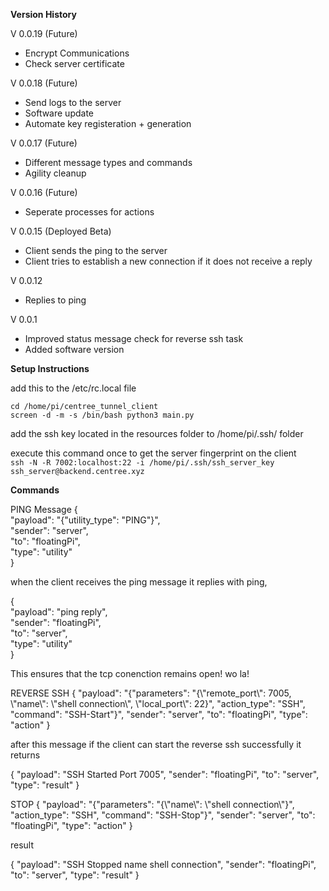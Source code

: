 **Version History**

V 0.0.19 (Future)
- Encrypt Communications
- Check server certificate

V 0.0.18 (Future)
- Send logs to the server
- Software update
- Automate key registeration + generation

V 0.0.17 (Future)
- Different message types and commands
- Agility cleanup

V 0.0.16 (Future)
- Seperate processes for actions

V 0.0.15 (Deployed Beta)

- Client sends the ping to the server
- Client tries to establish a new connection if it does not receive a reply

V 0.0.12
- Replies to ping 

V 0.0.1
- Improved status message check for reverse ssh task
- Added software version


**Setup Instructions**

add this to the /etc/rc.local file

`cd /home/pi/centree_tunnel_client`  
`screen -d -m -s /bin/bash python3 main.py`  

add the ssh key located in the resources folder to /home/pi/.ssh/ folder  

execute this command once to get the server fingerprint on the client  
`ssh -N -R 7002:localhost:22 -i /home/pi/.ssh/ssh_server_key ssh_server@backend.centree.xyz`


**Commands**

PING Message
{  
    "payload": "{\"utility_type\": \"PING\"}",  
    "sender": "server",  
    "to": "floatingPi",  
    "type": "utility"  
}  

when the client receives the ping message it replies with ping,

{  
    "payload": "ping reply",  
    "sender": "floatingPi",  
    "to": "server",  
    "type": "utility"  
}

This ensures that the tcp conenction remains open! wo la! 

REVERSE SSH
{
    "payload": "{\"parameters\": \"{\\\"remote_port\\\": 7005, \\\"name\\\": \\\"shell connection\\\", \\\"local_port\\\": 22}\", \"action_type\": \"SSH\", \"command\": \"SSH-Start\"}",
    "sender": "server",
    "to": "floatingPi",
    "type": "action"
}

after this message if the client can start the reverse ssh successfully it returns

{
    "payload": "SSH Started Port 7005",
    "sender": "floatingPi",
    "to": "server",
    "type": "result"
}

STOP
{
    "payload": "{\"parameters\": \"{\\\"name\\\": \\\"shell connection\\\"}\", \"action_type\": \"SSH\", \"command\": \"SSH-Stop\"}",
    "sender": "server",
    "to": "floatingPi",
    "type": "action"
}

result

{
    "payload": "SSH Stopped name shell connection",
    "sender": "floatingPi",
    "to": "server",
    "type": "result"
}






